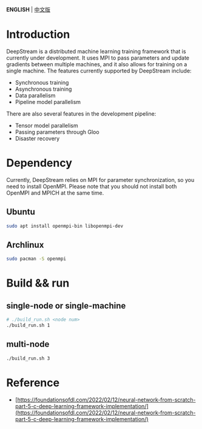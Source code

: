 **ENGLISH** | [中文版](./README_CN.md)

# Introduction

DeepStream is a distributed machine learning training framework that is currently under development. It uses MPI to pass parameters and update gradients between multiple machines, and it also allows for training on a single machine. The features currently supported by DeepStream include:

- Synchronous training
- Asynchronous training
- Data parallelism
- Pipeline model parallelism

There are also several features in the development pipeline:

- Tensor model parallelism
- Passing parameters through Gloo
- Disaster recovery

# Dependency

Currently, DeepStream relies on MPI for parameter synchronization, so you need to install OpenMPI. Please note that you should not install both OpenMPI and MPICH at the same time.

## Ubuntu
```bash
sudo apt install openmpi-bin libopenmpi-dev
```

## Archlinux

```bash
sudo pacman -S openmpi
```


# Build && run

## single-node or single-machine
```bash
# ./build_run.sh <node num>
./build_run.sh 1
```

## multi-node
```bash
./build_run.sh 3
```

# Reference

- [https://foundationsofdl.com/2022/02/12/neural-network-from-scratch-part-5-c-deep-learning-framework-implementation/](https://foundationsofdl.com/2022/02/12/neural-network-from-scratch-part-5-c-deep-learning-framework-implementation/)
